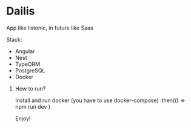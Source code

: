# Dailis

App like listonic, in future like Saas

Stack:

- Angular
- Nest
- TypeORM
- PostgreSQL
- Docker

1. How to run?

    Install and run docker (you have to use docker-compose)
    .then(() =>
        npm run dev
    )

    Enjoy!

